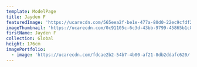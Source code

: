 ```yaml
---
template: ModelPage
title: Jayden F
featuredImage: 'https://ucarecdn.com/565eea2f-be1e-477a-80d0-22ec9cfdf2e9/'
imageThumbnail: 'https://ucarecdn.com/0c91105c-6c3d-43bb-9799-45865b1c8e43/'
firstName: Jayden F
collection: Global
height: 176cm
imagePortfolio:
  - image: 'https://ucarecdn.com/fdcae2b2-54b7-4b00-af21-8db2ddafc620/'
---
```


